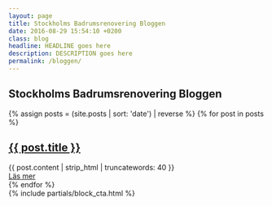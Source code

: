 ```yaml
---
layout: page
title: Stockholms Badrumsrenovering Bloggen
date: 2016-08-29 15:54:10 +0200
class: blog
headline: HEADLINE goes here
description: DESCRIPTION goes here
permalink: /bloggen/
---
```

<section class="blog section-padding white-bg">
  <h1 itemprop="name">Stockholms Badrumsrenovering Bloggen</h1>
  <div class="blog flex one two-500 two-800" itemscope="" itemtype="http://schema.org/Blog">
    {% assign posts = (site.posts | sort: 'date') | reverse %}
    {% for post in posts %}
      <article class="post one" itemprop="blogPost" itemscope="" itemtype="http://schema.org/BlogPosting">
        <h2>
          <a href="{{ post.url }}" itemprop="url">
            <span itemprop="name">{{ post.title }}</span>
          </a>
        </h2>
        <div class="entry" itemprop="description">
          {{ post.content | strip_html | truncatewords: 40 }}
        </div>
        <a href="{{ post.url }}" itemprop="url" class="read-more">Läs mer</a>
        <meta itemprop="keywords" content="{{ post.categories | join: ',' }}" />
      </article>
    {% endfor %}
  </div>
</section>
<section class="cta section-padding">
  {% include partials/block_cta.html %}
</section>